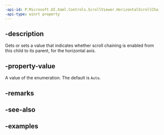 ```yaml
---
-api-id: P:Microsoft.UI.Xaml.Controls.ScrollViewer.HorizontalScrollChainingMode
-api-type: winrt property
---
```


## -description

Gets or sets a value that indicates whether scroll chaining is enabled from this child to its parent, for the horizontal axis.

## -property-value

A value of the enumeration. The default is `Auto`.

## -remarks

## -see-also

## -examples

